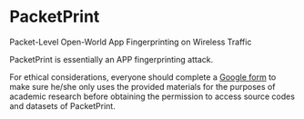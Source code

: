 # PacketPrint
Packet-Level Open-World App Fingerprinting on Wireless Traffic

PacketPrint is essentially an APP fingerprinting attack.

For ethical considerations, everyone should complete a [Google form](https://docs.google.com/forms/d/e/1FAIpQLScCrmTyK5T6nEX-3qk6_qyBB2HfTH5qqeREajd2NxJ_YcBSvQ/viewform) to make sure he/she only uses the provided materials for the purposes of academic research before obtaining the permission to access source codes and datasets of PacketPrint.
